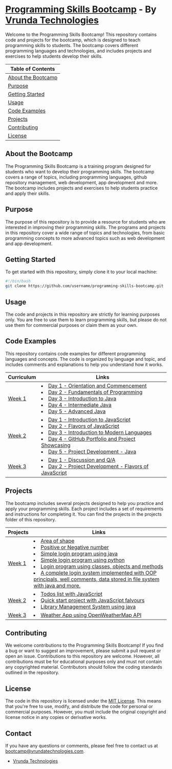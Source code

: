 # [Programming Skills Bootcamp](https://github.com/priteshhirpara17/programming-skills-bootcamp) - By [Vrunda Technologies](http://www.vrundatechnologies.com)

Welcome to the Programming Skills Bootcamp! This repository contains code and projects for the bootcamp, which is designed to teach programming skills to students. The bootcamp covers different programming languages and technologies, and includes projects and exercises to help students develop their skills.

|Table of Contents|
|-----------------|
|[About the Bootcamp](#about-the-bootcamp)|
|[Purpose](#purpose)|
|[Getting Started](#getting-started)|
|[Usage](#usage)|
|[Code Examples](#code-examples)|
|[Projects](#projects)|
|[Contributing](#contributing)|
|[License](#license)|

## About the Bootcamp

The Programming Skills Bootcamp is a training program designed for students who want to develop their programming skills. The bootcamp covers a range of topics, including programming languages, github repository management, web development, app development and more. The bootcamp includes projects and exercises to help students practice and apply their skills.

## Purpose

The purpose of this repository is to provide a resource for students who are interested in improving their programming skills. The programs and projects in this repository cover a wide range of topics and technologies, from basic programming concepts to more advanced topics such as web development and app development.

## Getting Started

To get started with this repository, simply clone it to your local machine:

```bash
#!/bin/bash
git clone https://github.com/username/programming-skills-bootcamp.git
```

## Usage

The code and projects in this repository are strictly for learning purposes only. You are free to use them to learn programming skills, but please do not use them for commercial purposes or claim them as your own.

## Code Examples

This repository contains code examples for different programming languages and concepts. The code is organized by language and topic, and includes comments and explanations to help you understand how it works.

|Curriculum| Links     |
|----------|--------|
| [Week 1](/Week1/) |<li>[Day 1 - Orientation and Commencement](README.md)</li><li>[Day 2 - Fundamentals of Programming](/Week1/Day2/)</li><li>[Day 3 - Introduction to Java](/Week1/Day3/)</li><li>[Day 4 - Intermediate Java](/Week1/Day4/)</li><li>[Day 5 - Advanced Java](/Week1/Day5/)</li>|
|[Week 2](/Week2/)|<li>[Day 1 - Introduction to JavaScript](/Week2/Day1/)</li><li>[Day 2 - Flavors of JavaScript](/Week2/Day2/)</li><li>[Day 3 - Introduction to Modern Languages](/Week2/Day3/)</li><li>[Day 4 - GitHub Portfolio and Project Showcasing](/Week2/Day4/)</li><li>[Day 5 - Project Development - Java](/Week2/Day5/)</li>|
|[Week 3](/Week3/)|<li>[Day 1 - Discussion and Q/A](/Week3/)</li><li>[Day 2 - Project Development - Flavors of JavaScript](/Week3/README.md)</li>|


## Projects

The bootcamp includes several projects designed to help you practice and apply your programming skills. Each project includes a set of requirements and instructions for completing it. You can find the projects in the projects folder of this repository.

|Projects| Links |
|--------|------ |
|[Week 1](/Week1/)| <li>[Area of shape](Week1/Day2/Project/Area.java)</li> <li>[Positive or Negative number](Week1/Day2/Project/PositiveOrNegative.java)</li> <li>[Simple login program using java](Week1/Day2/Project/SimpleLogin.java)</li> <li>[Simple login program using python](Week1/Day2/Project/pythonLogin.py)</li> <li>[Login program using classes, objects and methods](/Week1/Day3/Project/LoginSystemUsingClassAndObjects.java)</li> <li>[A complete login system implemented with OOP principals, well comments, data stored in file system with java and more.](/Week1/Day4/Project/)</li> |
|[Week 2](/Week2/)| <li>[Todos list with JavaScript](/Week2/Day1/Project/)</li> <li>[Quick start project with JavaScript falvours](/Week2/Day2/Project/)</li><li>[Library Management System using java](/Week2/Day5/)</li> |
|[Week 3](/Week3/)|<li>[Weather App using OpenWeatherMap API](/Week3/Day2/)</li>|


## Contributing

We welcome contributions to the Programming Skills Bootcamp! If you find a bug or want to suggest an improvement, please submit a pull request or open an issue. Contributions to this repository are welcome. However, all contributions must be for educational purposes only and must not contain any copyrighted material. Contributors should follow the coding standards outlined in the repository.

## License

The code in this repository is licensed under the [MIT License](LICENSE.md). This means that you're free to use, modify, and distribute the code for personal or commercial purposes. However, you must include the original copyright and license notice in any copies or derivative works.

## Contact

If you have any questions or comments, please feel free to contact us at bootcamp@vrundatechnologies.com.

- [Vrunda Technologies](https://www.vrundatechnologies.com)
